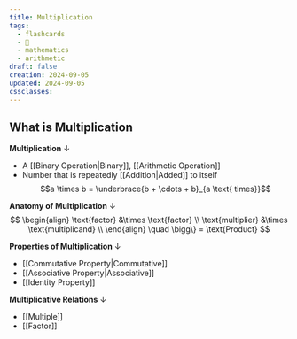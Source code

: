 ```yaml
---
title: Multiplication
tags:
  - flashcards
  - 🌱
  - mathematics
  - arithmetic
draft: false
creation: 2024-09-05
updated: 2024-09-05
cssclasses: 
---
```

## What is Multiplication

**Multiplication**
↓
- A [[Binary Operation|Binary]], [[Arithmetic Operation]]
- Number that is repeatedly [[Addition|Added]] to itself
$$a \times b = \underbrace{b + \cdots + b}_{a \text{ times}}$$
<!--SR:!2025-08-27,263,332-->

**Anatomy of Multiplication**
↓
$$
\begin{align}
\text{factor} &\times \text{factor}  \\
\text{multiplier} &\times \text{multiplicand} \\
\end{align}
\quad \bigg\} = \text{Product}
$$
<!--SR:!2025-05-02,165,310-->

**Properties of Multiplication**
↓
- [[Commutative Property|Commutative]]
- [[Associative Property|Associative]]
- [[Identity Property]]
<!--SR:!2025-01-07,31,290-->

**Multiplicative Relations**
↓
- [[Multiple]]
- [[Factor]]
<!--SR:!2025-01-07,30,290-->
